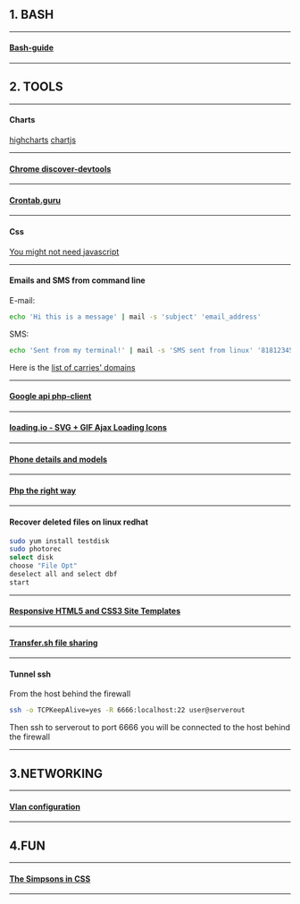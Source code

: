 ## 1. BASH
* * *
#### [Bash-guide](https://github.com/Idnan/bash-guide)
* * *

## 2. TOOLS
* * *
#### Charts
[highcharts](https://www.highcharts.com/)
[chartjs](http://www.chartjs.org/)
* * *
#### [Chrome discover-devtools](http://discover-devtools.codeschool.com/)
* * *
#### [Crontab.guru](https://crontab.guru/)
* * *
#### Css
[You might not need javascript](http://youmightnotneedjs.com/)
* * *
#### Emails and SMS from command line
E-mail:
```bash
echo 'Hi this is a message' | mail -s 'subject' 'email_address'
```
SMS:
```bash
echo 'Sent from my terminal!' | mail -s 'SMS sent from linux' '81812345678@vtext.com'
```
Here is the [list of carries' domains](https://en.wikipedia.org/wiki/SMS_gateway#Email_clients)
* * *
#### [Google api php-client](https://github.com/google/google-api-php-client)
* * *
#### [loading.io - SVG + GIF Ajax Loading Icons](https://loading.io/)
* * *
#### [Phone details and models](http://www.gsmarena.com/)
* * *
#### [Php the right way](http://www.phptherightway.com/)
* * *
#### Recover deleted files on linux redhat
```bash
sudo yum install testdisk
sudo photorec
select disk
choose "File Opt"
deselect all and select dbf
start
```
* * *
#### [Responsive HTML5 and CSS3 Site Templates](https://html5up.net/)
* * *
#### [Transfer.sh file sharing](https://transfer.sh/)
* * *
#### Tunnel ssh
From the host behind the firewall
```bash
ssh -o TCPKeepAlive=yes -R 6666:localhost:22 user@serverout
```
Then ssh to serverout to port 6666 you will be connected to the host behind the firewall
* * *

## 3.NETWORKING
* * *
#### [Vlan configuration](http://www.cristalab.com/videotutoriales/introduccion-a-vlan-c109064l/)
* * *

## 4.FUN
* * *
#### [The Simpsons in CSS](http://pattle.github.io/simpsons-in-css/)
* * *
